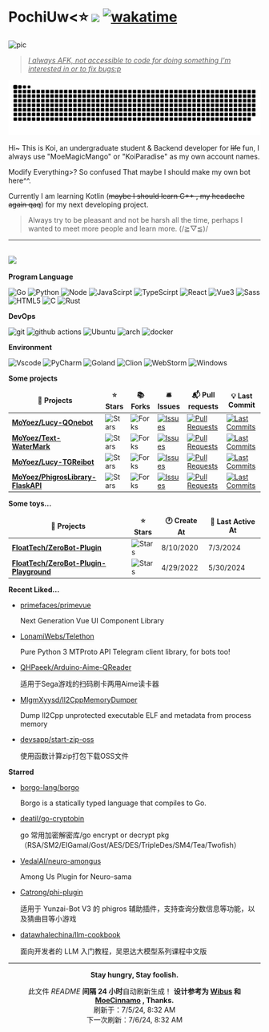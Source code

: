 # PochiUw<⭐ ![](https://visitor-badge.laobi.icu/badge?page_id=MoYoez.readme) [![wakatime](https://wakatime.com/badge/user/057b0405-d0cc-4063-99fb-0072ae8088db.svg)](https://wakatime.com/@057b0405-d0cc-4063-99fb-0072ae8088db)

![pic](https://base.lemonkoi.one/img_service/ec43126fgy1go7lc9ta0bj22bc1awkjr.jpg)

> <u>*I always AFK, not accessible to code for doing something I'm interested in or to fix bugs:p*</u>

![meowmeowmeow](https://raw.githubusercontent.com/MoYoez/MoYoez/master/assets/github-contribution-grid-snake.svg)

Hi~ This is Koi, an undergraduate student & Backend  developer for ~~life~~ fun, I always use "MoeMagicMango" or "KoiParadise" as my own account names.

Modify Everything>? So confused That maybe I should make my own bot here^^.

Currently I am learning Kotlin (~~maybe I should learn C++ , my headache again qaq~~) for my next developing project.

> Always try to be pleasant and not be harsh all the time, perhaps I wanted to meet more people and learn more. (/≧▽≦)/
> 
---

<br />
<img src="https://github-readme-stats.vercel.app/api?username=moyoez&show_icons=true&icon_color=0078e7&title_color=0078e7"></a>

<br />

**Program Language**

<p>
  <img alt="Go" src="https://img.shields.io/badge/go-%2300ADD8.svg?style=for-the-badge&logo=go&logoColor=white">
  <img alt="Python" src="https://img.shields.io/badge/python-3670A0?style=for-the-badge&logo=python&logoColor=ffdd54">
  <img alt="Node" src="https://img.shields.io/badge/node.js-6DA55F?style=for-the-badge&logo=node.js&logoColor=white">
  <img alt="JavaScirpt" src="https://img.shields.io/badge/JavaScript-F7DF1E.svg?style=for-the-badge&logo=JavaScript&logoColor=black">
  <img alt="TypeScirpt" src="https://img.shields.io/badge/typescript-%23007ACC.svg?style=for-the-badge&logo=typescript&logoColor=white">
  <img alt="React" src="https://img.shields.io/badge/React-20232A?style=for-the-badge&logo=react&logoColor=61DAFB">
  <img alt="Vue3" src="https://img.shields.io/badge/Vue.js-35495E?style=for-the-badge&logo=vuedotjs&logoColor=4FC08D">
  <img alt="Sass" src="https://img.shields.io/badge/Sass-CC6699.svg?style=for-the-badge&logo=Sass&logoColor=white">
  <img alt="HTML5" src="https://img.shields.io/badge/HTML5-E34F26.svg?style=for-the-badge&logo=HTML5&logoColor=white">
  <img alt="C" src="https://img.shields.io/badge/c-%2300599C.svg?style=for-the-badge&logo=c&logoColor=white">
  <img alt="Rust" src="https://img.shields.io/badge/Rust-000000.svg?style=for-the-badge&logo=Rust&logoColor=white">
  
</p>


**DevOps**

<p>
  <img alt="git" src="https://img.shields.io/badge/git-%23F05033.svg?style=for-the-badge&logo=git&logoColor=white" />
  <img alt="github actions" src="https://img.shields.io/badge/github%20actions-%232671E5.svg?style=for-the-badge&logo=githubactions&logoColor=white" />
  <img alt="Ubuntu" src="https://img.shields.io/badge/Ubuntu-E95420?style=for-the-badge&logo=ubuntu&logoColor=white" />
  <img alt="arch" src="https://img.shields.io/badge/Arch_Linux-1793D1?style=for-the-badge&logo=arch-linux&logoColor=white">
  <img alt="docker" src="https://img.shields.io/badge/Docker-2496ED.svg?style=for-the-badge&logo=Docker&logoColor=white">
</p>

**Environment**

<p>
<img alt="Vscode" src="https://img.shields.io/badge/Visual%20Studio%20Code-0078d7.svg?style=for-the-badge&logo=visual-studio-code&logoColor=white">
<img alt="PyCharm" src="https://img.shields.io/badge/pycharm-143?style=for-the-badge&logo=pycharm&logoColor=black&color=black&labelColor=green">
<img alt="Goland" src="https://img.shields.io/badge/GoLand-0f0f0f?&style=for-the-badge&logo=goland&logoColor=white">
<img alt="Clion" src="https://img.shields.io/badge/CLion-000000?style=for-the-badge&logo=clion&logoColor=white">
<img alt="WebStorm" src="https://img.shields.io/badge/WebStorm-000000?style=for-the-badge&logo=WebStorm&logoColor=white">
<img alt="Windows" src="https://img.shields.io/badge/Windows-0078D6?style=for-the-badge&logo=windows&logoColor=white">
</p>

**Some projects**

<table><thead align=center><tr border: none;><td><b>🎁 Projects</b></td><td><b>⭐ Stars</b></td><td><b>📚 Forks</b></td><td><b>🛎 Issues</b></td><td><b>📬 Pull requests</b></td><td><b>💡 Last Commit</b></td></tr></thead><tbody><tr><td><a href=https://github.com/MoYoez/Lucy-QOnebot><b>MoYoez/Lucy-QOnebot</b></a></td><td><img alt=Stars src="https://img.shields.io/github/stars/MoYoez/Lucy-QOnebot?style=flat-square&labelColor=343b41"></td><td><img alt=Forks src="https://img.shields.io/github/forks/MoYoez/Lucy-QOnebot?style=flat-square&labelColor=343b41"></td><td><a href=https://github.com/MoYoez/Lucy-QOnebot/issues target=_blank><img alt=Issues src="https://img.shields.io/github/issues/MoYoez/Lucy-QOnebot?style=flat-square&labelColor=343b41"></a></td><td><a href=https://github.com/MoYoez/Lucy-QOnebot/pulls target=_blank><img alt="Pull Requests"src="https://img.shields.io/github/issues-pr/MoYoez/Lucy-QOnebot?style=flat-square&labelColor=343b41"></a></td><td><a href=https://github.com/MoYoez/Lucy-QOnebot/commits target=_blank><img alt="Last Commits"src="https://img.shields.io/github/last-commit/MoYoez/Lucy-QOnebot?style=flat-square&labelColor=343b41"></a></td></tr><tr><td><a href=https://github.com/MoYoez/Text-WaterMark><b>MoYoez/Text-WaterMark</b></a></td><td><img alt=Stars src="https://img.shields.io/github/stars/MoYoez/Text-WaterMark?style=flat-square&labelColor=343b41"></td><td><img alt=Forks src="https://img.shields.io/github/forks/MoYoez/Text-WaterMark?style=flat-square&labelColor=343b41"></td><td><a href=https://github.com/MoYoez/Text-WaterMark/issues target=_blank><img alt=Issues src="https://img.shields.io/github/issues/MoYoez/Text-WaterMark?style=flat-square&labelColor=343b41"></a></td><td><a href=https://github.com/MoYoez/Text-WaterMark/pulls target=_blank><img alt="Pull Requests"src="https://img.shields.io/github/issues-pr/MoYoez/Text-WaterMark?style=flat-square&labelColor=343b41"></a></td><td><a href=https://github.com/MoYoez/Text-WaterMark/commits target=_blank><img alt="Last Commits"src="https://img.shields.io/github/last-commit/MoYoez/Text-WaterMark?style=flat-square&labelColor=343b41"></a></td></tr><tr><td><a href=https://github.com/MoYoez/Lucy-TGReibot><b>MoYoez/Lucy-TGReibot</b></a></td><td><img alt=Stars src="https://img.shields.io/github/stars/MoYoez/Lucy-TGReibot?style=flat-square&labelColor=343b41"></td><td><img alt=Forks src="https://img.shields.io/github/forks/MoYoez/Lucy-TGReibot?style=flat-square&labelColor=343b41"></td><td><a href=https://github.com/MoYoez/Lucy-TGReibot/issues target=_blank><img alt=Issues src="https://img.shields.io/github/issues/MoYoez/Lucy-TGReibot?style=flat-square&labelColor=343b41"></a></td><td><a href=https://github.com/MoYoez/Lucy-TGReibot/pulls target=_blank><img alt="Pull Requests"src="https://img.shields.io/github/issues-pr/MoYoez/Lucy-TGReibot?style=flat-square&labelColor=343b41"></a></td><td><a href=https://github.com/MoYoez/Lucy-TGReibot/commits target=_blank><img alt="Last Commits"src="https://img.shields.io/github/last-commit/MoYoez/Lucy-TGReibot?style=flat-square&labelColor=343b41"></a></td></tr><tr><td><a href=https://github.com/MoYoez/PhigrosLibrary-FlaskAPI><b>MoYoez/PhigrosLibrary-FlaskAPI</b></a></td><td><img alt=Stars src="https://img.shields.io/github/stars/MoYoez/PhigrosLibrary-FlaskAPI?style=flat-square&labelColor=343b41"></td><td><img alt=Forks src="https://img.shields.io/github/forks/MoYoez/PhigrosLibrary-FlaskAPI?style=flat-square&labelColor=343b41"></td><td><a href=https://github.com/MoYoez/PhigrosLibrary-FlaskAPI/issues target=_blank><img alt=Issues src="https://img.shields.io/github/issues/MoYoez/PhigrosLibrary-FlaskAPI?style=flat-square&labelColor=343b41"></a></td><td><a href=https://github.com/MoYoez/PhigrosLibrary-FlaskAPI/pulls target=_blank><img alt="Pull Requests"src="https://img.shields.io/github/issues-pr/MoYoez/PhigrosLibrary-FlaskAPI?style=flat-square&labelColor=343b41"></a></td><td><a href=https://github.com/MoYoez/PhigrosLibrary-FlaskAPI/commits target=_blank><img alt="Last Commits"src="https://img.shields.io/github/last-commit/MoYoez/PhigrosLibrary-FlaskAPI?style=flat-square&labelColor=343b41"></a></td></tr></tbody></table>

**Some toys...**

<table><thead align=center><tr border: none;><td><b>🎁 Projects</b></td><td><b>⭐ Stars</b></td><td><b>🕐 Create At</b></td><td><b>📅 Last Active At</b></td></tr></thead><tbody><tr><td><a href=https://github.com/FloatTech/ZeroBot-Plugin target=_blank><b>FloatTech/ZeroBot-Plugin</b></a></td><td><img alt=Stars src="https://img.shields.io/github/stars/FloatTech/ZeroBot-Plugin?style=flat-square&labelColor=343b41"></td><td>8/10/2020</td><td>7/3/2024</td></tr><tr><td><a href=https://github.com/FloatTech/ZeroBot-Plugin-Playground target=_blank><b>FloatTech/ZeroBot-Plugin-Playground</b></a></td><td><img alt=Stars src="https://img.shields.io/github/stars/FloatTech/ZeroBot-Plugin-Playground?style=flat-square&labelColor=343b41"></td><td>4/29/2022</td><td>5/30/2024</td></tr></tbody></table>

<!--
**最近写了...**
recent_posts_inject
-->

**Recent Liked...**

<ul><li><a href=https://github.com/primefaces/primevue>primefaces/primevue</a><p>Next Generation Vue UI Component Library</p></li><li><a href=https://github.com/LonamiWebs/Telethon>LonamiWebs/Telethon</a><p>Pure Python 3 MTProto API Telegram client library, for bots too!</p></li><li><a href=https://github.com/QHPaeek/Arduino-Aime-QReader>QHPaeek/Arduino-Aime-QReader</a><p>适用于Sega游戏的扫码刷卡两用Aime读卡器</p></li><li><a href=https://github.com/MlgmXyysd/Il2CppMemoryDumper>MlgmXyysd/Il2CppMemoryDumper</a><p>Dump Il2Cpp unprotected executable ELF and metadata from process memory</p></li><li><a href=https://github.com/devsapp/start-zip-oss>devsapp/start-zip-oss</a><p>使用函数计算zip打包下载OSS文件</p></li></ul>

**Starred**

<ul><li><a href=https://github.com/borgo-lang/borgo>borgo-lang/borgo</a><p>Borgo is a statically typed language that compiles to Go.</p></li><li><a href=https://github.com/deatil/go-cryptobin>deatil/go-cryptobin</a><p>go 常用加密解密库/go encrypt or decrypt pkg（RSA/SM2/EIGamal/Gost/AES/DES/TripleDes/SM4/Tea/Twofish）</p></li><li><a href=https://github.com/VedalAI/neuro-amongus>VedalAI/neuro-amongus</a><p>Among Us Plugin for Neuro-sama</p></li><li><a href=https://github.com/Catrong/phi-plugin>Catrong/phi-plugin</a><p>适用于 Yunzai-Bot V3 的 phigros 辅助插件，支持查询分数信息等功能，以及猜曲目等小游戏</p></li><li><a href=https://github.com/datawhalechina/llm-cookbook>datawhalechina/llm-cookbook</a><p>面向开发者的 LLM 入门教程，吴恩达大模型系列课程中文版</p></li></ul>

------------

<p align=center><strong> Stay hungry, Stay foolish. </strong></p>
<p align=center>此文件 <i>README</i> <b>间隔 24 小时</b>自动刷新生成！ <b>设计参考为 <a href=https://github.com/wibus-wee>Wibus</a> 和 <a href=https://github.com/MoeCinnamo>MoeCinnamo</a> , Thanks.</b><br>刷新于：7/5/24, 8:32 AM<br>下一次刷新：7/6/24, 8:32 AM</p>
